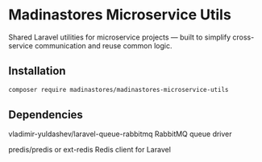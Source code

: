 # Madinastores Microservice Utils

Shared Laravel utilities for microservice projects — built to simplify cross-service communication and reuse common logic.


## Installation

```bash
composer require madinastores/madinastores-microservice-utils
```



## Dependencies
vladimir-yuldashev/laravel-queue-rabbitmq	RabbitMQ queue driver

predis/predis or ext-redis	Redis client for Laravel


